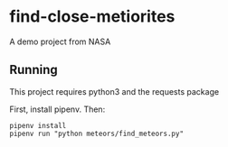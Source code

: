 # find-close-metiorites
A demo project from NASA


## Running

This project requires python3 and the requests package


First, install pipenv. Then:
```
pipenv install
pipenv run "python meteors/find_meteors.py"
```

